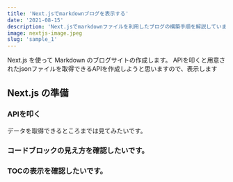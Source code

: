```yaml
---
title: 'Next.jsでmarkdownブログを表示する'
date: '2021-08-15'
description: 'Next.jsでmarkdownファイルを利用したブログの構築手順を解説しています。'
image: nextjs-image.jpeg
slug: 'sample_1'
---
```


Next.js を使って Markdown のブログサイトの作成します。
APIを叩くと用意されたjsonファイルを取得できるAPIを作成しようと思いますので、表示します

## Next.js の準備

### APIを叩く

データを取得できるところまでは見てみたいです。

### コードブロックの見え方を確認したいです。

### TOCの表示を確認したいです。
